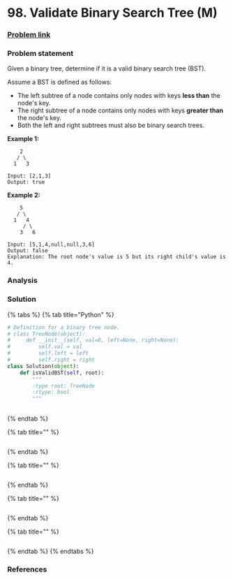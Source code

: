 # 98. Validate Binary Search Tree \(M\)

### [Problem link](https://leetcode.com/problems/validate-binary-search-tree/)

### Problem statement

Given a binary tree, determine if it is a valid binary search tree \(BST\).

Assume a BST is defined as follows:

* The left subtree of a node contains only nodes with keys **less than** the node's key.
* The right subtree of a node contains only nodes with keys **greater than** the node's key.
* Both the left and right subtrees must also be binary search trees.

**Example 1:**

```text
    2
   / \
  1   3

Input: [2,1,3]
Output: true
```

**Example 2:**

```text
    5
   / \
  1   4
     / \
    3   6

Input: [5,1,4,null,null,3,6]
Output: false
Explanation: The root node's value is 5 but its right child's value is 4.
```

### Analysis

### Solution

{% tabs %}
{% tab title="Python" %}
```python
# Definition for a binary tree node.
# class TreeNode(object):
#     def __init__(self, val=0, left=None, right=None):
#         self.val = val
#         self.left = left
#         self.right = right
class Solution(object):
    def isValidBST(self, root):
        """
        :type root: TreeNode
        :rtype: bool
        """
        
```
{% endtab %}

{% tab title="" %}
```python

```
{% endtab %}

{% tab title="" %}
```python

```
{% endtab %}

{% tab title="" %}
```python

```
{% endtab %}

{% tab title="" %}
```python

```
{% endtab %}
{% endtabs %}

### References

